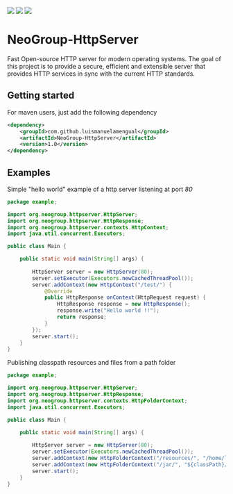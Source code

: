 ![](https://img.shields.io/travis/luismanuelamengual/NeoGroup-HttpServer.svg) 
![](https://img.shields.io/github/license/luismanuelamengual/NeoGroup-HttpServer.svg)
![](https://img.shields.io/maven-central/v/com.github.luismanuelamengual/NeoGroup-HttpServer.svg)

# NeoGroup-HttpServer

Fast Open-source HTTP server for modern operating systems. The goal of this project is to provide a secure, efficient and extensible server that provides HTTP services in sync with the current HTTP standards.

Getting started
---------------

For maven users, just add the following dependency

```xml
<dependency>
    <groupId>com.github.luismanuelamengual</groupId>
    <artifactId>NeoGroup-HttpServer</artifactId>
    <version>1.0</version>
</dependency>
```

Examples
---------

Simple "hello world" example of a http server listening at port *80*

```java
package example;

import org.neogroup.httpserver.HttpServer;
import org.neogroup.httpserver.HttpResponse;
import org.neogroup.httpserver.contexts.HttpContext;
import java.util.concurrent.Executors;

public class Main {

    public static void main(String[] args) {
        
        HttpServer server = new HttpServer(80);
        server.setExecutor(Executors.newCachedThreadPool());
        server.addContext(new HttpContext("/test/") {
            @Override
            public HttpResponse onContext(HttpRequest request) {
                HttpResponse response = new HttpResponse();
                response.write("Hello world !!");
                return response;
            }
        });
        server.start();
    }
}
```

Publishing classpath resources and files from a path folder

```java
package example;

import org.neogroup.httpserver.HttpServer;
import org.neogroup.httpserver.HttpResponse;
import org.neogroup.httpserver.contexts.HttpFolderContext;
import java.util.concurrent.Executors;

public class Main {

    public static void main(String[] args) {
        
        HttpServer server = new HttpServer(80);
        server.setExecutor(Executors.newCachedThreadPool());
        server.addContext(new HttpFolderContext("/resources/", "/home/luis/git/myproject/public/"));
        server.addContext(new HttpFolderContext("/jar/", "${classPath}/"));
        server.start();
    }
}
```


